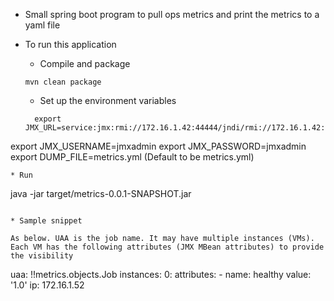 * Small spring boot program to pull ops metrics and print the metrics to a yaml file

* To run this application

  * Compile and package
  ```
  mvn clean package
  ```
  * Set up the environment variables
  ```
    export JMX_URL=service:jmx:rmi://172.16.1.42:44444/jndi/rmi://172.16.1.42:44444/jmxrmi
export JMX_USERNAME=jmxadmin
export JMX_PASSWORD=jmxadmin
export DUMP_FILE=metrics.yml (Default to be metrics.yml)
  ```
  * Run
  ```
  java -jar target/metrics-0.0.1-SNAPSHOT.jar
  ```

* Sample snippet

  As below. UAA is the job name. It may have multiple instances (VMs). Each VM has the following attributes (JMX MBean attributes) to provide the visibility

  ```
  uaa: !!metrics.objects.Job
   instances:
     0:
       attributes:
       - name: healthy
         value: '1.0'
       ip: 172.16.1.52
  ```
